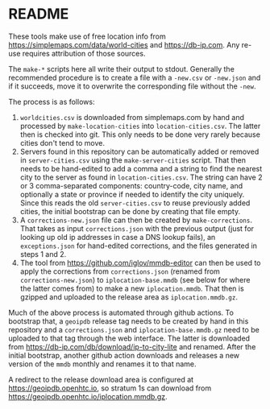 # README

These tools make use of free location info from https://simplemaps.com/data/world-cities and https://db-ip.com.  Any re-use requires attribution of those sources.

The `make-*` scripts here all write their output to stdout.  Generally the recommended procedure is to create a file with a `-new.csv` or `-new.json` and if it succeeds, move it to overwrite the corresponding file without the `-new`.

The process is as follows:
1. `worldcities.csv` is downloaded from simplemaps.com by hand and processed by `make-location-cities` into `location-cities.csv`.  The latter then is checked into git.  This only needs to be done very rarely because cities don't tend to move.
2. Servers found in this repository can be automatically added or removed in `server-cities.csv` using the `make-server-cities` script.  That then needs to be hand-edited to add a comma and a string to find the nearest city to the server as found in `location-cities.csv`.  The string can have 2 or 3 comma-separated components: country-code, city name, and optionally a state or province if needed to identify the city uniquely.  Since this reads the old `server-cities.csv` to reuse previously added cities, the initial bootstrap can be done by creating that file empty.
3. A `corrections-new.json` file can then be created by `make-corrections`.  That takes as input `corrections.json` with the previous output (just for looking up old ip addresses in case a DNS lookup fails), an `exceptions.json` for hand-edited corrections, and the files generated in steps 1 and 2. 
4. The tool from https://github.com/iglov/mmdb-editor can then be used to apply the corrections from `corrections.json` (renamed from `corrections-new.json`) to `iplocation-base.mmdb` (see below for where the latter comes from) to make a new `iplocation.mmdb`.  That then is gzipped and uploaded to the release area as `iplocation.mmdb.gz`.

Much of the above process is automated through github actions.  To bootstrap that, a `geoipdb` release tag needs to be created by hand in this repository and a `corrections.json` and `iplocation-base.mmdb.gz` need to be uploaded to that tag through the web interface.  The latter is downloaded from https://db-ip.com/db/download/ip-to-city-lite and renamed.  After the initial bootstrap, another github action downloads and releases a new version of the `mmdb` monthly and renames it to that name.

A redirect to the release download area is configured at https://geoipdb.openhtc.io, so stratum 1s can download from https://geoipdb.openhtc.io/iplocation.mmdb.gz.
